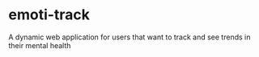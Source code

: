 # emoti-track
A dynamic web application for users that want to track and see trends in their mental health
